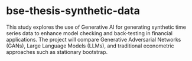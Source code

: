 # bse-thesis-synthetic-data
This study explores the use of Generative AI for generating synthetic time series data to enhance model checking and back-testing in financial applications. The project will compare Generative Adversarial Networks (GANs), Large Language Models (LLMs), and traditional econometric approaches such as stationary bootstrap.
